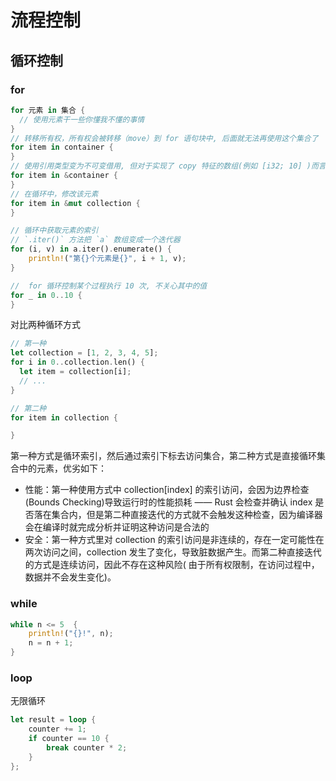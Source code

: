# 流程控制
## 循环控制
### for
```rust
for 元素 in 集合 {
  // 使用元素干一些你懂我不懂的事情
}
// 转移所有权，所有权会被转移（move）到 for 语句块中, 后面就无法再使用这个集合了
for item in container {
}
// 使用引用类型变为不可变借用, 但对于实现了 copy 特征的数组(例如 [i32; 10] )而言， for item in arr 并不会把 arr 的所有权转移，而是直接对其进行了拷贝，因此循环之后仍然可以使用 arr 。
for item in &container {
}
// 在循环中，修改该元素
for item in &mut collection {
}
```
 ```rust
// 循环中获取元素的索引
// `.iter()` 方法把 `a` 数组变成一个迭代器
for (i, v) in a.iter().enumerate() {
     println!("第{}个元素是{}", i + 1, v);
}

//  for 循环控制某个过程执行 10 次, 不关心其中的值
for _ in 0..10 {
}
 ```
对比两种循环方式
```rust
// 第一种
let collection = [1, 2, 3, 4, 5];
for i in 0..collection.len() {
  let item = collection[i];
  // ...
}

// 第二种
for item in collection {

}
```
第一种方式是循环索引，然后通过索引下标去访问集合，第二种方式是直接循环集合中的元素，优劣如下：

* 性能：第一种使用方式中 collection[index] 的索引访问，会因为边界检查(Bounds Checking)导致运行时的性能损耗 —— Rust 会检查并确认 index 是否落在集合内，但是第二种直接迭代的方式就不会触发这种检查，因为编译器会在编译时就完成分析并证明这种访问是合法的
* 安全：第一种方式里对 collection 的索引访问是非连续的，存在一定可能性在两次访问之间，collection 发生了变化，导致脏数据产生。而第二种直接迭代的方式是连续访问，因此不存在这种风险( 由于所有权限制，在访问过程中，数据并不会发生变化)。

### while
```rust
while n <= 5  {
    println!("{}!", n);
    n = n + 1;
}
```
### loop
无限循环
```rust
let result = loop {
    counter += 1;
    if counter == 10 {
        break counter * 2;
    }
};
```